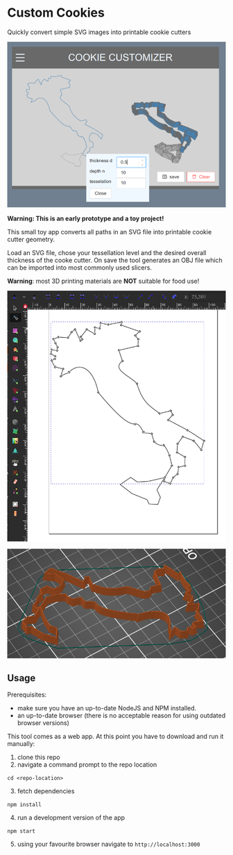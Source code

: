 # Custom Cookies

Quickly convert simple SVG images into printable cookie cutters

![screenshot](resources/screenshot.png)

**Warning: This is an early prototype and a toy project!**

This small toy app converts all paths in an SVG file into printable cookie cutter geometry.

Load an SVG file, chose your tessellation level and the desired overall thickness of 
the cooke cutter. On save the tool generates an OBJ file which can be imported into
most commonly used slicers.

**Warning**: most 3D printing materials are **NOT** suitable for food use!

![svg editor](resources/svg_editor.png)

![sliced geometry](resources/sliced_italy.png)

## Usage

Prerequisites: 
- make sure you have an up-to-date NodeJS and NPM installed.
- an up-to-date browser (there is no acceptable reason for using outdated browser versions)

This tool comes as a web app. At this point you have to download and run it manually:

1. clone this repo
2. navigate a command prompt to the repo location
```shell
cd <repo-location>
```
3. fetch dependencies
```shell
npm install
```
4. run a development version of the app
```shell
npm start
```
5. using your favourite browser navigate to `http://localhost:3000`
